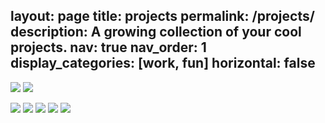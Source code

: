 layout: page
title: projects
permalink: /projects/
description: A growing collection of your cool projects.
nav: true
nav_order: 1
display_categories: [work, fun]
horizontal: false
---

![](assets/img/hiking_portfolio.png)
![](plots/ano_tas_JAS_SH.png)
<!-- ![](plots/ano_sst_SEASON_ID.png) -->
![](plots/ano_sst_JAS_SH.png)
![](plots/ano_psl_JAS.png)
![](plots/ano_psl_JAS_SH.png)
![](plots/ano_sic_JAS.png)
![](plots/ano_pr_JAS.png)